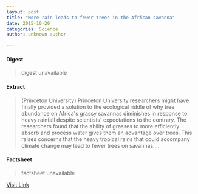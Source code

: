 ```yaml
---
layout: post
title: "More rain leads to fewer trees in the African savanna"
date: 2015-10-20
categories: Science
author: unknown author

---
```



#### Digest
>digest unavailable

#### Extract
>(Princeton University) Princeton University researchers might have finally provided a solution to the ecological riddle of why tree abundance on Africa's grassy savannas diminishes in response to heavy rainfall despite scientists' expectations to the contrary. The researchers found that the ability of grasses to more efficiently absorb and process water gives them an advantage over trees. This raises concerns that the heavy tropical rains that could accompany climate change may lead to fewer trees on savannas....

#### Factsheet
>factsheet unavailable

[Visit Link](http://www.eurekalert.org/pub_releases/2015-10/pu-mrl101915.php)


